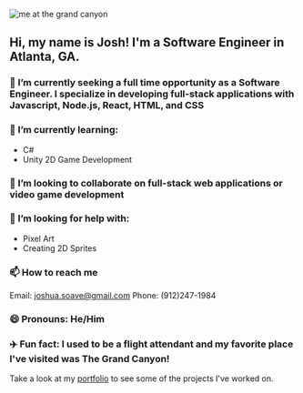 

![me at the grand canyon](https://imgur.com/DnGjIV1)

## Hi, my name is Josh! I'm a Software Engineer in Atlanta, GA.

### :eyes: I’m currently seeking a full time opportunity as a Software Engineer. I specialize in developing full-stack applications with Javascript, Node.js, React, HTML, and CSS
### 🌱 I’m currently learning:
- C# 
- Unity 2D Game Development 
### 👯 I’m looking to collaborate on full-stack web applications or video game development
### 🤔 I’m looking for help with: 
- Pixel Art 
- Creating 2D Sprites
### 📫 How to reach me 
Email: joshua.soave@gmail.com
Phone: (912)247-1984
### 😄 Pronouns: He/Him
### :airplane: Fun fact: I used to be a flight attendant and my favorite place I've visited was The Grand Canyon! 


Take a look at my [portfolio](https://joshsoave.com/) to see some of the projects I've worked on.
